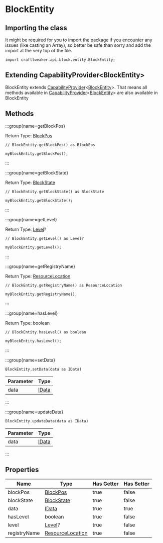# BlockEntity

## Importing the class

It might be required for you to import the package if you encounter any issues (like casting an Array), so better be safe than sorry and add the import at the very top of the file.
```zenscript
import crafttweaker.api.block.entity.BlockEntity;
```


## Extending CapabilityProvider&lt;BlockEntity&gt;

BlockEntity extends [CapabilityProvider](/forge/api/capability/CapabilityProvider)&lt;[BlockEntity](/vanilla/api/block/entity/BlockEntity)&gt;. That means all methods available in [CapabilityProvider](/forge/api/capability/CapabilityProvider)&lt;[BlockEntity](/vanilla/api/block/entity/BlockEntity)&gt; are also available in BlockEntity

## Methods

:::group{name=getBlockPos}

Return Type: [BlockPos](/vanilla/api/util/math/BlockPos)

```zenscript
// BlockEntity.getBlockPos() as BlockPos

myBlockEntity.getBlockPos();
```

:::

:::group{name=getBlockState}

Return Type: [BlockState](/vanilla/api/block/BlockState)

```zenscript
// BlockEntity.getBlockState() as BlockState

myBlockEntity.getBlockState();
```

:::

:::group{name=getLevel}

Return Type: [Level](/vanilla/api/world/Level)?

```zenscript
// BlockEntity.getLevel() as Level?

myBlockEntity.getLevel();
```

:::

:::group{name=getRegistryName}

Return Type: [ResourceLocation](/vanilla/api/resource/ResourceLocation)

```zenscript
// BlockEntity.getRegistryName() as ResourceLocation

myBlockEntity.getRegistryName();
```

:::

:::group{name=hasLevel}

Return Type: boolean

```zenscript
// BlockEntity.hasLevel() as boolean

myBlockEntity.hasLevel();
```

:::

:::group{name=setData}

```zenscript
BlockEntity.setData(data as IData)
```

| Parameter |               Type               |
|-----------|----------------------------------|
| data      | [IData](/vanilla/api/data/IData) |


:::

:::group{name=updateData}

```zenscript
BlockEntity.updateData(data as IData)
```

| Parameter |               Type               |
|-----------|----------------------------------|
| data      | [IData](/vanilla/api/data/IData) |


:::


## Properties

|     Name     |                            Type                            | Has Getter | Has Setter |
|--------------|------------------------------------------------------------|------------|------------|
| blockPos     | [BlockPos](/vanilla/api/util/math/BlockPos)                | true       | false      |
| blockState   | [BlockState](/vanilla/api/block/BlockState)                | true       | false      |
| data         | [IData](/vanilla/api/data/IData)                           | true       | true       |
| hasLevel     | boolean                                                    | true       | false      |
| level        | [Level](/vanilla/api/world/Level)?                         | true       | false      |
| registryName | [ResourceLocation](/vanilla/api/resource/ResourceLocation) | true       | false      |

